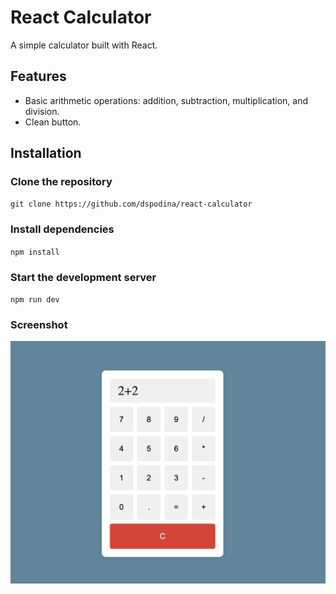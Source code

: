 # React Calculator

A simple calculator built with React.

## Features

- Basic arithmetic operations: addition, subtraction, multiplication, and division.
- Clean button.

## Installation

### Clone the repository

`git clone https://github.com/dspodina/react-calculator`

### Install dependencies

`npm install`

### Start the development server

`npm run dev`

### Screenshot

![alt text](./public/screenshot.png)
